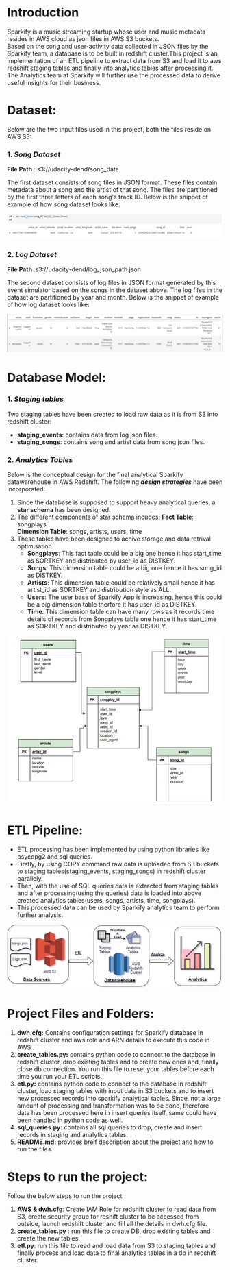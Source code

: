 # Introduction
<p>Sparkify is a music streaming startup whose user and music metadata resides in AWS cloud as json files in AWS S3 buckets. <br>Based on the song and user-activity data collected in JSON files by the Sparkify team, a database is to be built in redshift cluster.This project is an implementation of an ETL pipeline to extract data from S3 and load it to aws redshift staging tables and finally into analytics tables after processing it. <br>The Analytics team at Sparkify will further  use the processed data to derive useful insights for their business.</p>


# Dataset:
Below are the two input files used in this project, both the files reside on AWS S3:
### 1. <i>Song Dataset</i>
<b> File Path </b> : s3://udacity-dend/song_data
<p>The first dataset consists of song files in JSON format. These files contain metadata about a song and the artist of that song. The files are partitioned by the first three letters of each song's track ID. Below is the snippet of example of how song dataset looks like:</p>

![song dataset](images/Song_dataset.png)

### 2. <i>Log Dataset</i>
<b> File Path </b> :s3://udacity-dend/log_json_path.json
<p>The second dataset consists of log files in JSON format generated by this event simulator based on the songs in the dataset above. The log files in the dataset are partitioned by year and month. Below is the snippet of example of how log dataset looks like:</p>

![log dataset](images/Log_dataset.png)



# Database Model:
### 1. <i>Staging tables</i>
Two staging tables have been created to load raw data as it is from S3 into redshift cluster:
 - **staging_events**: contains data from log json files.
 - **staging_songs**: contains song and artist data from song json files. 


### 2. <i>Analytics Tables</i>
Below is the conceptual design for the final analytical Sparkify datawarehouse in AWS Redshift. The following ***design strategies*** have been incorporated:
 1. Since the database is supposed to support heavy analytical queries, a **star schema** has been designed.
 2. The different components of star schema incudes:
     **Fact Table**: songplays<br>
     **Dimension Table**: songs, artists, users, time
 3. These tables have been designed to achive storage and data retrival optimisation.
     - **Songplays**: This fact table could be a big one hence it has start_time as SORTKEY and distributed by user_id as DISTKEY.
     - **Songs**: This dimension table could be a big one hence it has song_id as DISTKEY.
     - **Artists**: This dimension table could be relatively small  hence it has artist_id as SORTKEY and distribution style as ALL.
     - **Users**: The user base of Sparkify App is increasing, hence this could be a big dimension table therfore it has user_id as DISTKEY.
     - **Time**: This dimension table can have many rows as it records time details of records from Songplays table one hence it has start_time as SORTKEY and distributed by year as DISTKEY.


![sparkify-schema](images/Star_Sparkifydb.jpg)


# ETL Pipeline:
- ETL processing has been implemented by using python  libraries like psycopg2 and sql queries.
- Firstly, by using COPY command raw data is uploaded from S3 buckets to staging tables(staging_events, staging_songs) in redshift cluster parallely.
- Then, with the use of SQL queries data is extracted from staging tables and after processing(using the queries) data is loaded into above created analytics tables(users, songs, artists, time, songplays).
- This processed data can be used by Sparkify analytics team to perform further analysis.

![ETL Pipeline](images/ETL_Pipeline.jpg)


# Project Files and Folders:
1. <b>dwh.cfg:</b> Contains configuration settings for Sparkify database in redshift cluster and aws role and ARN details to execute this code in AWS .
2. <b>create_tables.py:</b> contains python code to connect to the database in redshift cluster, drop existing tables and to create new ones and, finally close db connection. You run this file to reset your tables before each time you run your ETL scripts.
3. <b>etl.py:</b> contains python code to connect to the database in redshift cluster, load staging tables with input data in S3 buckets and to insert new processed records into sparkify analytical tables. Since, not a large amount of processing and transformation was to be done, therefore data has been processed here in insert queries itself, same could have been handled in python code as well.
4. <b>sql_queries.py:</b> contains all sql queries to drop, create and insert records in staging and analytics tables.
5. <b>README.md:</b> provides breif description about the project and how to run the files.


# Steps to run the project:
Follow the below steps to run the project:
1. **AWS & dwh.cfg**: Create IAM Role for redshift cluster to read data from S3, create security group for reshift cluster to be accessed from outside, launch redshift cluster and fill all the details in dwh.cfg file.
2. **create_tables.py** : run this file to create DB, drop existing tables and create the new tables.
3. **etl.py**: run this file to read and load data from S3 to staging tables and finally process and load data to final analytics tables in a db in redshift cluster.
